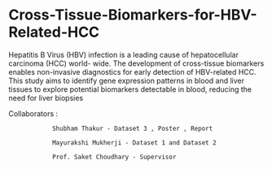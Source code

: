 # Cross-Tissue-Biomarkers-for-HBV-Related-HCC

Hepatitis B Virus (HBV) infection is a leading
cause of hepatocellular carcinoma (HCC) world-
wide. The development of cross-tissue biomarkers
enables non-invasive diagnostics for early detection of HBV-related HCC. This study aims to identify gene expression patterns in blood and liver tissues to explore potential biomarkers detectable in
blood, reducing the need for liver biopsies

Collaborators : 
                
                Shubham Thakur - Dataset 3 , Poster , Report  

                Mayurakshi Mukherji - Dataset 1 and Dataset 2        
                
                Prof. Saket Choudhary - Supervisor 
                

